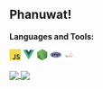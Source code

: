 <h2>Phanuwat!</h2>
<strong>Languages and Tools:</strong>

<code><img height="20" src="https://raw.githubusercontent.com/github/explore/80688e429a7d4ef2fca1e82350fe8e3517d3494d/topics/javascript/javascript.png"></code>
<code><img height="20" src="https://raw.githubusercontent.com/github/explore/80688e429a7d4ef2fca1e82350fe8e3517d3494d/topics/vue/vue.png"></code>
<code><img height="20" src="https://raw.githubusercontent.com/github/explore/80688e429a7d4ef2fca1e82350fe8e3517d3494d/topics/nodejs/nodejs.png"></code>
<code><img height="20" src="https://raw.githubusercontent.com/github/explore/80688e429a7d4ef2fca1e82350fe8e3517d3494d/topics/php/php.png"></code>
<code><img height="20" src="https://raw.githubusercontent.com/github/explore/80688e429a7d4ef2fca1e82350fe8e3517d3494d/topics/mysql/mysql.png"></code>

<a href="https://github.com/PH3487">
  <img height="230" align="center" src="https://github-readme-stats.vercel.app/api?username=PH3487&bg_color=30,e96443,904e95&title_color=fff&text_color=fff" />
</a>
<a href="https://github.com/PH3487">
  <img height="230" align="center" src="https://github-readme-stats.vercel.app/api/top-langs/?username=PH3487&bg_color=30,e96443,904e95&title_color=fff&text_color=fff" />
</a>
